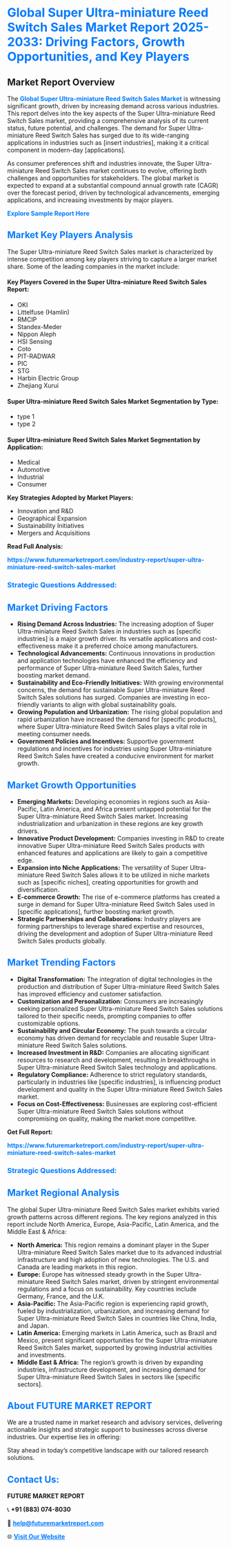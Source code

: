 <h1 style="color: #007BFF;">Global Super Ultra-miniature Reed Switch Sales Market Report 2025-2033: Driving Factors, Growth Opportunities, and Key Players</h1>

<section id="overview">
<h2>Market Report Overview</h2>
<p>The <a href="https://www.futuremarketreport.com/industry-report/super-ultra-miniature-reed-switch-sales-market" style="color: #007BFF; text-decoration: none;"><strong>Global Super Ultra-miniature Reed Switch Sales Market</strong></a> is witnessing significant growth, driven by increasing demand across various industries. This report delves into the key aspects of the Super Ultra-miniature Reed Switch Sales market, providing a comprehensive analysis of its current status, future potential, and challenges. The demand for Super Ultra-miniature Reed Switch Sales has surged due to its wide-ranging applications in industries such as [insert industries], making it a critical component in modern-day [applications].</p>
<p>As consumer preferences shift and industries innovate, the Super Ultra-miniature Reed Switch Sales market continues to evolve, offering both challenges and opportunities for stakeholders. The global market is expected to expand at a substantial compound annual growth rate (CAGR) over the forecast period, driven by technological advancements, emerging applications, and increasing investments by major players.</p>
</section>

<section id="overview">
<p><a href="https://www.futuremarketreport.com/request-sample/reportId=109606" style="color: #007BFF; text-decoration: none;"><strong>Explore Sample Report Here</strong></a></p>
</section>

<section id="key-players">
<h2 style="color: #007BFF;">Market Key Players Analysis</h2>
<p>The Super Ultra-miniature Reed Switch Sales market is characterized by intense competition among key players striving to capture a larger market share. Some of the leading companies in the market include:</p>
<h4>Key Players Covered in the Super Ultra-miniature Reed Switch Sales Report:</h4>
<ul><li>OKI</li><li>Littelfuse (Hamlin)</li><li>RMCIP</li><li>Standex-Meder</li><li>Nippon Aleph</li><li>HSI Sensing</li><li>Coto</li><li>PIT-RADWAR</li><li>PIC</li><li>STG</li><li>Harbin Electric Group</li><li>Zhejiang Xurui</li></ul>
<h4>Super Ultra-miniature Reed Switch Sales Market Segmentation by Type:</h4>
<ul><li>type 1</li><li>type 2</li></ul>

<h4>Super Ultra-miniature Reed Switch Sales Market Segmentation by Application:</h4>
<ul><li>Medical</li><li>Automotive</li><li>Industrial</li><li>Consumer</li></ul>
<p><strong>Key Strategies Adopted by Market Players:</strong></p>
<ul>
<li>Innovation and R&D</li>
<li>Geographical Expansion</li>
<li>Sustainability Initiatives</li>
<li>Mergers and Acquisitions</li>
</ul>
</section>

<section>
<p><strong>Read Full Analysis: </strong></p><a href="https://www.futuremarketreport.com/industry-report/super-ultra-miniature-reed-switch-sales-market" style="color: #007BFF; text-decoration: none;"><strong>https://www.futuremarketreport.com/industry-report/super-ultra-miniature-reed-switch-sales-market</strong></a>
<h3 style="color: #007BFF;">Strategic Questions Addressed:</h3>
</section>

<section id="driving-factors">
<h2 style="color: #007BFF;">Market Driving Factors</h2>
<ul>
<li><strong>Rising Demand Across Industries:</strong> The increasing adoption of Super Ultra-miniature Reed Switch Sales in industries such as [specific industries] is a major growth driver. Its versatile applications and cost-effectiveness make it a preferred choice among manufacturers.</li>
<li><strong>Technological Advancements:</strong> Continuous innovations in production and application technologies have enhanced the efficiency and performance of Super Ultra-miniature Reed Switch Sales, further boosting market demand.</li>
<li><strong>Sustainability and Eco-Friendly Initiatives:</strong> With growing environmental concerns, the demand for sustainable Super Ultra-miniature Reed Switch Sales solutions has surged. Companies are investing in eco-friendly variants to align with global sustainability goals.</li>
<li><strong>Growing Population and Urbanization:</strong> The rising global population and rapid urbanization have increased the demand for [specific products], where Super Ultra-miniature Reed Switch Sales plays a vital role in meeting consumer needs.</li>
<li><strong>Government Policies and Incentives:</strong> Supportive government regulations and incentives for industries using Super Ultra-miniature Reed Switch Sales have created a conducive environment for market growth.</li>
</ul>
</section>

<section id="growth-opportunities">
<h2 style="color: #007BFF;">Market Growth Opportunities</h2>
<ul>
<li><strong>Emerging Markets:</strong> Developing economies in regions such as Asia-Pacific, Latin America, and Africa present untapped potential for the Super Ultra-miniature Reed Switch Sales market. Increasing industrialization and urbanization in these regions are key growth drivers.</li>
<li><strong>Innovative Product Development:</strong> Companies investing in R&D to create innovative Super Ultra-miniature Reed Switch Sales products with enhanced features and applications are likely to gain a competitive edge.</li>
<li><strong>Expansion into Niche Applications:</strong> The versatility of Super Ultra-miniature Reed Switch Sales allows it to be utilized in niche markets such as [specific niches], creating opportunities for growth and diversification.</li>
<li><strong>E-commerce Growth:</strong> The rise of e-commerce platforms has created a surge in demand for Super Ultra-miniature Reed Switch Sales used in [specific applications], further boosting market growth.</li>
<li><strong>Strategic Partnerships and Collaborations:</strong> Industry players are forming partnerships to leverage shared expertise and resources, driving the development and adoption of Super Ultra-miniature Reed Switch Sales products globally.</li>
</ul>
</section>

<section id="trending-factors">
<h2 style="color: #007BFF;">Market Trending Factors</h2>
<ul>
<li><strong>Digital Transformation:</strong> The integration of digital technologies in the production and distribution of Super Ultra-miniature Reed Switch Sales has improved efficiency and customer satisfaction.</li>
<li><strong>Customization and Personalization:</strong> Consumers are increasingly seeking personalized Super Ultra-miniature Reed Switch Sales solutions tailored to their specific needs, prompting companies to offer customizable options.</li>
<li><strong>Sustainability and Circular Economy:</strong> The push towards a circular economy has driven demand for recyclable and reusable Super Ultra-miniature Reed Switch Sales solutions.</li>
<li><strong>Increased Investment in R&D:</strong> Companies are allocating significant resources to research and development, resulting in breakthroughs in Super Ultra-miniature Reed Switch Sales technology and applications.</li>
<li><strong>Regulatory Compliance:</strong> Adherence to strict regulatory standards, particularly in industries like [specific industries], is influencing product development and quality in the Super Ultra-miniature Reed Switch Sales market.</li>
<li><strong>Focus on Cost-Effectiveness:</strong> Businesses are exploring cost-efficient Super Ultra-miniature Reed Switch Sales solutions without compromising on quality, making the market more competitive.</li>
</ul>
</section>

<section>
<p><strong>Get Full Report: </strong></p><a href="https://www.futuremarketreport.com/industry-report/super-ultra-miniature-reed-switch-sales-market" style="color: #007BFF; text-decoration: none;"><strong>https://www.futuremarketreport.com/industry-report/super-ultra-miniature-reed-switch-sales-market</strong></a>
<h3 style="color: #007BFF;">Strategic Questions Addressed:</h3>
</section>


<section id="regional-analysis">
<h2 style="color: #007BFF;">Market Regional Analysis</h2>
<p>The global Super Ultra-miniature Reed Switch Sales market exhibits varied growth patterns across different regions. The key regions analyzed in this report include North America, Europe, Asia-Pacific, Latin America, and the Middle East & Africa:</p>
<ul>
<li><strong>North America:</strong> This region remains a dominant player in the Super Ultra-miniature Reed Switch Sales market due to its advanced industrial infrastructure and high adoption of new technologies. The U.S. and Canada are leading markets in this region.</li>
<li><strong>Europe:</strong> Europe has witnessed steady growth in the Super Ultra-miniature Reed Switch Sales market, driven by stringent environmental regulations and a focus on sustainability. Key countries include Germany, France, and the U.K.</li>
<li><strong>Asia-Pacific:</strong> The Asia-Pacific region is experiencing rapid growth, fueled by industrialization, urbanization, and increasing demand for Super Ultra-miniature Reed Switch Sales in countries like China, India, and Japan.</li>
<li><strong>Latin America:</strong> Emerging markets in Latin America, such as Brazil and Mexico, present significant opportunities for the Super Ultra-miniature Reed Switch Sales market, supported by growing industrial activities and investments.</li>
<li><strong>Middle East & Africa:</strong> The region’s growth is driven by expanding industries, infrastructure development, and increasing demand for Super Ultra-miniature Reed Switch Sales in sectors like [specific sectors].</li>
</ul>
</section>

<footer>
<h2 style="color: #007BFF;">About FUTURE MARKET REPORT</h2>
<p>We are a trusted name in market research and advisory services, delivering actionable insights and strategic support to businesses across diverse industries. Our expertise lies in offering:</p>

<p>Stay ahead in today’s competitive landscape with our tailored research solutions.</p>

<h2 style="color: #007BFF;">Contact Us:</h2>
<p><strong>FUTURE MARKET REPORT</strong></p>
<p>📞 <strong>+91 (883) 074-8030</strong></p>
<p>📧 <strong><a href="mailto:help@futuremarketreport.com" style="color: #007BFF;">help@futuremarketreport.com</a></strong></p>
<p>🌐 <strong><a href="https://www.futuremarketreport.com/" style="color: #007BFF;">Visit Our Website</a></strong></p>
</footer>
